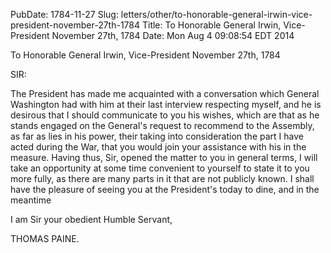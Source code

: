 PubDate: 1784-11-27
Slug: letters/other/to-honorable-general-irwin-vice-president-november-27th-1784
Title: To Honorable General Irwin, Vice-President  November 27th, 1784
Date: Mon Aug  4 09:08:54 EDT 2014

   To Honorable General Irwin, Vice-President  November 27th, 1784

   SIR:

   The President has made me acquainted with a conversation which General
   Washington had with him at their last interview respecting myself, and he
   is desirous that I should communicate to you his wishes, which are that as
   he stands engaged on the General's request to recommend to the Assembly,
   as far as lies in his power, their taking into consideration the part I
   have acted during the War, that you would join your assistance with his in
   the measure. Having thus, Sir, opened the matter to you in general terms,
   I will take an opportunity at some time convenient to yourself to state it
   to you more fully, as there are many parts in it that are not publicly
   known. I shall have the pleasure of seeing you at the President's today to
   dine, and in the meantime

   I am Sir your obedient Humble Servant,

   THOMAS PAINE.





